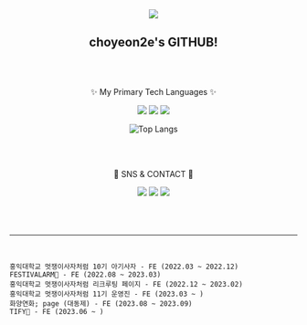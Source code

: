 <div align=center>
<img src="https://capsule-render.vercel.app/api?type=transparent&height=220&section=header&text=🍀&animation=fadeIn&fontSize=150" />
</div>
<div align=center>
  <h2> choyeon2e's GITHUB! </h2>
  <br/><br/>
  <p>✨ My Primary Tech Languages ✨</p>
</div>
<div align=center>
  <img src="https://img.shields.io/badge/React-61DAFB?style=flat&logo=React&logoColor=white"/>
  <img src="https://img.shields.io/badge/Typescript-3178C6?style=flat&logo=Typescript&logoColor=white"/>
  <img src="https://img.shields.io/badge/Javascript-F7DF1E?style=flat&logo=Javascript&logoColor=white"/>
</div>
<div align=center>
  
 ![Top Langs](https://github-readme-stats.vercel.app/api/top-langs/?username=anuraghazra&layout=compact)
</div>
<br/><br/>
<div align=center>
  <p>💠 SNS & CONTACT 💠</p>
</div>
<div align=center>
  <a href="https://www.instagram.com/keep_cy"><img src="https://img.shields.io/badge/keep_cy-E4405F?style=flat&logo=Instagram&logoColor=white&link=https://www.instagram.com/keep_cy"/></a>
  <a href="mailto:ace1428hee@gmail.com"><img src="https://img.shields.io/badge/ace1428hee-EA4335?style=flat&logo=Gmail&logoColor=white&link=mailto:ace1428hee@gmail.com"/></a>
  <a href="https://velog.io/@choyeon2e"><img src="https://img.shields.io/badge/choyeon2e-20C997?style=flat&logo=Velog&logoColor=white&link=https://velog.io/@choyeon2e"/></a>
</div>
<br/><br/><br/><hr/><br/>
<div >
  
    홍익대학교 멋쟁이사자처럼 10기 아기사자 - FE (2022.03 ~ 2022.12)
    FESTIVALARM🎪 - FE (2022.08 ~ 2023.03)
    홍익대학교 멋쟁이사자처럼 리크루팅 페이지 - FE (2022.12 ~ 2023.02)
    홍익대학교 멋쟁이사자처럼 11기 운영진 - FE (2023.03 ~ ) 
    화양연화; page (대동제) - FE (2023.08 ~ 2023.09)
    TIFY🎁 - FE (2023.06 ~ )
</div>
<br/><br/><br/>
